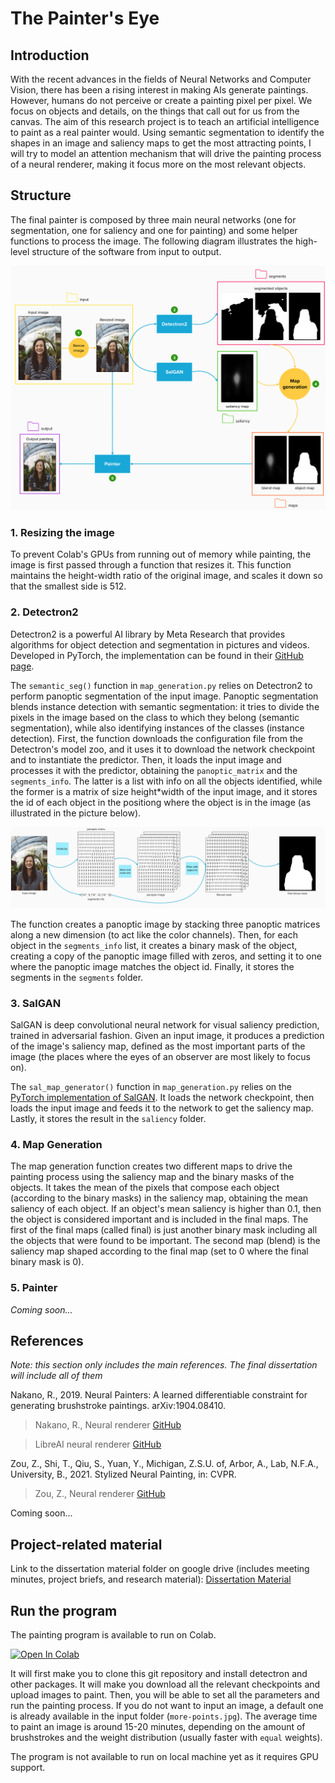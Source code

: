 # The Painter's Eye

## Introduction

With the recent advances in the fields of Neural Networks and Computer Vision, there has been a rising interest in making AIs generate paintings. However, humans do not perceive or create a painting pixel per pixel. We focus on objects and details, on the things that call out for us from the canvas.
The aim of this research project is to teach an artificial intelligence to paint as a real painter would. Using semantic segmentation to identify the shapes in an image and saliency maps to get the most attracting points, I will try to model an attention mechanism that will drive the painting process of a neural renderer, making it focus more on the most relevant objects.

## Structure

The final painter is composed by three main neural networks (one for segmentation, one for saliency and one for painting) and some helper functions to process the image. The following diagram illustrates the high-level structure of the software from input to output.

![Diagram of the painting process (software architecture)](doc_pics/structure.png)

### 1. Resizing the image

To prevent Colab's GPUs from running out of memory while painting, the image is first passed through a function that resizes it. This function maintains the height-width ratio of the original image, and scales it down so that the smallest side is 512.

### 2. Detectron2

Detectron2 is a powerful AI library by Meta Research that provides algorithms for object detection and segmentation in pictures and videos. Developed in PyTorch, the implementation can be found in their [GitHub page](https://github.com/facebookresearch/detectron2). 

The `semantic_seg()` function in `map_generation.py` relies on Detectron2 to perform panoptic segmentation of the input image. Panoptic segmentation blends instance detection with semantic segmentation: it tries to divide the pixels in the image based on the class to which they belong (semantic segmentation), while also identifying instances of the classes (instance detection). First, the function downloads the configuration file from the Detectron's model zoo, and it uses it to download the network checkpoint and to instantiate the predictor. Then, it loads the input image and processes it with the predictor, obtaining the `panoptic_matrix` and the `segments_info`. The latter is a list with info on all the objects identified, while the former is a matrix of size height\*width of the input image, and it stores the id of each object in the positiong where the object is in the image (as illustrated in the picture below). 

![Diagram of the segmentation process](doc_pics/segmentation.png)

The function creates a panoptic image by stacking three panoptic matrices along a new dimension (to act like the color channels). Then, for each object in the `segments_info` list, it creates a binary mask of the object, creating a copy of the panoptic image filled with zeros, and setting it to one where the panoptic image matches the object id. Finally, it stores the segments in the `segments` folder.

### 3. SalGAN

SalGAN is deep convolutional neural network for visual saliency prediction, trained in adversarial fashion. Given an input image, it produces a prediction of the image's saliency map, defined as the most important parts of the image (the places where the eyes of an observer are most likely to focus on). 

The `sal_map_generator()` function in `map_generation.py` relies on the [PyTorch implementation of SalGAN](https://github.com/niujinshuchong/SalGan_pytorch). It loads the network checkpoint, then loads the input image and feeds it to the network to get the saliency map. Lastly, it stores the result in the `saliency` folder. 

### 4. Map Generation

The map generation function creates two different maps to drive the painting process using the saliency map and the binary masks of the objects. It takes the mean of the pixels that compose each object (according to the binary masks) in the saliency map, obtaining the mean saliency of each object. If an object's mean saliency is higher than 0.1, then the object is considered important and is included in the final maps. The first of the final maps (called final) is just another binary mask including all the objects that were found to be important. The second map (blend) is the saliency map shaped according to the final map (set to 0 where the final binary mask is 0). 

### 5. Painter

*Coming soon...*

## References

*Note: this section only includes the main references. The final dissertation will include all of them*

Nakano, R., 2019. Neural Painters: A learned differentiable constraint for generating brushstroke paintings. arXiv:1904.08410.

> Nakano, R., Neural renderer [GitHub](https://github.com/reiinakano/neural-painters-pytorch/tree/master/neural_painters)

> LibreAI neural renderer [GitHub](https://github.com/libreai/neural-painters-x)

Zou, Z., Shi, T., Qiu, S., Yuan, Y., Michigan, Z.S.U. of, Arbor, A., Lab, N.F.A., University, B., 2021. Stylized Neural Painting, in: CVPR.

> Zou, Z., Neural renderer [GitHub](https://github.com/jiupinjia/stylized-neural-painting)

Coming soon...

## Project-related material

Link to the dissertation material folder on google drive (includes meeting minutes, project briefs, and research material):
[Dissertation Material](https://drive.google.com/drive/folders/1G2O_FanmPbNt1FlOE2I4gvPyI7F_sztO?usp=sharing)

## Run the program

The painting program is available to run on Colab.

[![Open In Colab](https://colab.research.google.com/assets/colab-badge.svg)](https://colab.research.google.com/drive/1Knl2XOdvjRWYU1qFSDlSq8Zwh-ifL1fA?usp=sharing)

It will first make you to clone this git repository and install detectron and other packages. It will make you download all the relevant checkpoints and upload images to paint. Then, you will be able to set all the parameters and run the painting process. If you do not want to input an image, a default one is already available in the input folder (`more-points.jpg`). The average time to paint an image is around 15-20 minutes, depending on the amount of brushstrokes and the weight distribution (usually faster with `equal` weights).

The program is not available to run on local machine yet as it requires GPU support. 
